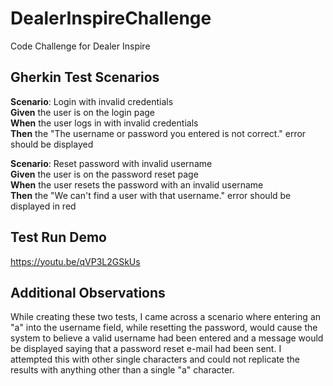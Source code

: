 # DealerInspireChallenge
Code Challenge for Dealer Inspire

## Gherkin Test Scenarios

**Scenario**: Login with invalid credentials  
**Given** the user is on the login page  
**When** the user logs in with invalid credentials  
**Then** the "The username or password you entered is not correct." error should be displayed  

**Scenario**: Reset password with invalid username  
**Given** the user is on the password reset page  
**When** the user resets the password with an invalid username  
**Then** the "We can't find a user with that username." error should be displayed in red  

## Test Run Demo  
https://youtu.be/qVP3L2GSkUs

## Additional Observations

While creating these two tests, I came across a scenario where entering an "a" into the username field, while resetting the password, would cause the system to believe a valid username had been entered and a message would be displayed saying that a password reset e-mail had been sent. I attempted this with other single characters and could not replicate the results with anything other than a single "a" character.
